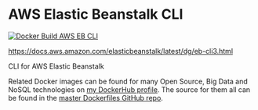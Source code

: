 # AWS Elastic Beanstalk CLI

[![Docker Build AWS EB CLI](https://github.com/HariSekhon/Dockerfiles/actions/workflows/docker_build_aws_eb_cli.yaml/badge.svg)](https://github.com/HariSekhon/Dockerfiles/actions/workflows/docker_build_aws_eb_cli.yaml)

https://docs.aws.amazon.com/elasticbeanstalk/latest/dg/eb-cli3.html

CLI for AWS Elastic Beanstalk

Related Docker images can be found for many Open Source, Big Data and NoSQL technologies on [my DockerHub profile](https://hub.docker.com/r/harisekhon). The source for them all can be found in the [master Dockerfiles GitHub repo](https://github.com/HariSekhon/Dockerfiles/).
